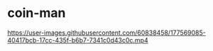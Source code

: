# coin-man



https://user-images.githubusercontent.com/60838458/177569085-40417bcb-17cc-435f-b6b7-7341c0d43c0c.mp4

